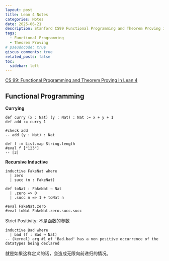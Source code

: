 ```yaml
---
layout: post
title: Lean 4 Notes
categories: Notes
date: 2025-06-21
description: Stanford CS99 Functional Programming and Theorem Proving in Lean 4
tags:
  - Functional Programming
  - Theorem Proving
# pseudocode: true
giscus_comments: true
related_posts: false
toc:
  sidebar: left
---
```


[CS 99: Functional Programming and Theorem Proving in Lean 4](https://perfect-math-class.leni.sh/)

## Functional Programming

**Currying**

```lean
def curry (x : Nat) (y : Nat) : Nat := x + y + 1
def add := curry 1

#check add
-- add (y : Nat) : Nat

def f := List.map String.length
#eval f ["123"]
-- [3]
```

**Recursive Inductive**

```lean
inductive FakeNat where
  | zero
  | succ (n : FakeNat)

def toNat : FakeNat → Nat
  | .zero => 0
  | .succ n => 1 + toNat n

#eval FakeNat.zero
#eval toNat FakeNat.zero.succ.succ
```

Strict Positivity: 不是函数的参数

```lean
inductive Bad where
  | bad (f : Bad → Nat)
-- (kernel) arg #1 of 'Bad.bad' has a non positive occurrence of the datatypes being declared
```

就是如果这样定义的话，会造成无限向前递归的情况。
